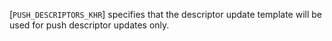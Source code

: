 [`PUSH_DESCRIPTORS_KHR`] specifies
that the descriptor update template will be used for push descriptor
updates only.